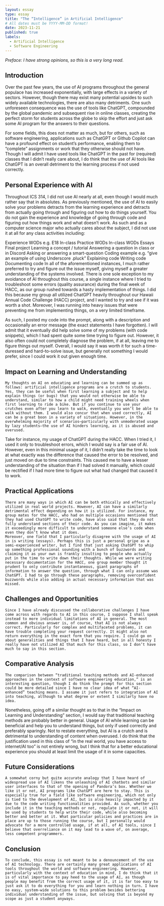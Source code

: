 ```yaml
---
layout: essay
type: essay
title: "The “Intelligence” in Artificial Intelligence"
# All dates must be YYYY-MM-DD format!
date: 2023-11-21
published: true
labels:
  - Artificial Intelligence
  - Software Engineering
---
```


*Preface: I have strong opinions, so this is a very long read.*

## Introduction

Over the past few years, the use of AI programs throughout the general populace has increased exponentially, with large effects in a variety of sectors. However, though there may exist many potential upsides to such widely available technologies, there are also many detriments. One such unforeseen consequence was the use of tools like ChatGPT, compounded by the global pandemic and subsequent rise in online classes, creating the perfect storm for students across the globe to skip the effort and just ask some AI program for the answers to their questions. 


For some fields, this does not matter as much, but for others, such as software engineering, applications such as ChatGPT or Github Copilot can have a profound effect on student’s performance, enabling them to “complete” assignments or work that they otherwise should not have. Though I will admit I have used tools like ChatGPT in the past for (required) classes that I didn’t really care about, I do think that the use of AI tools like ChatGPT is an overall detriment to the learning process if not used correctly.



## Personal Experience with AI

Throughout ICS 314, I did not use AI nearly at all, even though I would much rather say that in absolutes. As previously mentioned, the use of AI to easily solve your problems detracts from the learning experience and detracts from actually going through and figuring out how to do things yourself. You do not gain the experience and knowledge of going through code and figuring out how things work and what doesn’t work. As such and as a computer science major who actually cares about the subject, I did not use it at all for any class activities including:

Experience WODs e.g. E18
In-class Practice WODs
In-class WODs
Essays
Final project
Learning a concept / tutorial
Answering a question in class or in Discord
Asking or answering a smart-question
Coding example e.g. “give an example of using Underscore .pluck”
Explaining code
Writing code
Documenting code
 In all of the aforementioned instances, I much rather preferred to try and figure out the issue myself, giving myself a greater understanding of the systems involved. There is one sole exception to my avoidance of AI throughout this course, a single instance where I tried to troubleshoot some errors (quality assurance) during the final week of HACC, as our group rushed towards a hasty implementation of things. I did this because my group all utilized ChatGPT heavily throughout our Hawaii Annual Code Challenge (HACC) project, and I wanted to try and see if it was worth a shot. Moreover, I was running into heavy issues that were preventing me from implementing things, on a very limited timeframe.

As such, I posted my code into the prompt, along with a description and occasionally an error message (the exact statements I have forgotten). I will admit that it eventually did help solve some of my problems (with code snippets), which I had spent quite some time trying to figure out. However, it also often could not completely diagnose the problem, if at all, leaving me to figure things out myself. Overall, I would say it was worth it for such a time-duressed and hard-to-solve issue, but generally not something I would prefer, since I could work it out given enough time.


## Impact on Learning and Understanding

	My thoughts on AI on educating and learning can be summed up as follows: artificial intelligence programs are a crutch to students. Yes, they can be useful when first learning a subject and to help explain things (or bugs) that you would not otherwise be able to understand, similar to how a child might need training wheels when first learning to ride a bike. But if you continue to use your crutches even after you learn to walk, eventually you won’t be able to walk without them. I would also concur that when used correctly, AI can be a great boon in a variety of situations. However, in the overwhelming majority of scenarios—particularly with unmoderated usage by lazy students—the use of AI hinders learning, as it is abused and overused.
Take for instance, my usage of ChatGPT during the HACC. When I tried it, I used it only to troubleshoot errors, which I would say is a fair use of AI. However, even in this minimal usage of it, I didn’t really take the time to look at what exactly was the difference that caused the error to be resolved, and just moved on due to time constraints. This caused me to have a lesser understanding of the situation than if I had solved it manually, which could be rectified if I had more time to figure out what had changed that caused it to work.


## Practical Applications

	There are many ways in which AI can be both ethically and effectively utilized in real world projects. However, AI can have a similarly detrimental effect depending on how it is utilized. For instance, my group mates for the HACC, who had on multiple occasions mentioned that they had used ChatGPT to write code, have also said that they do not fully understand sections of their code. As you can imagine, it makes it exceedingly more difficult to understand someone else’s code when even they don’t know what it does.
	Moreover, one field that I particularly disagree with the usage of AI in is writing (essays). Perhaps this is just a personal gripe as a semi-experienced writer, but I find that just asking ChatGPT to whip up something professional sounding with a bunch of buzzwords and claiming it as your own is frankly insulting to people who actually put in the time to write down their thoughts. While we were writing necessary documentation for the HACC, one group member thought it prudent to only contribute instantaneous, giant paragraphs of information to answer the question, through what I can only assume was ChatGPT. I had to go through these paragraphs, removing overconfident buzzwords while also adding in actual necessary information that was missed.




## Challenges and Opportunities

	Since I have already discussed the collaborative challenges I have come across with regards to AI in this course, I suppose I shall speak instead to more individual limitations of AI in general. The most common and obvious answer is, of course, that AI is not always correct. Particularly for complex and multifaceted problems, it can have trouble completing your request correctly. It might also not return everything in the exact form that you require. I could go on about generalities and things that I have heard, but in all honesty I really have not utilized AI that much for this class, so I don’t have much to say in this section.


## Comparative Analysis

	The comparison between “traditional teaching methods and AI-enhanced approaches in the context of software engineering education,” is an interesting question, though I do think the prompt for this section could be more detailed since I have no clear idea of what “AI-enhanced” teaching means. I assume it just refers to integration of AI into teaching, although to what degree or extent I similarly have no idea.
Nonetheless, going off a similar thought as to that in the “Impact on Learning and Understanding” section, I would say that traditional teaching methods are probably better in general. Usage of AI while learning can be beneficial and help you to understand things, but only if used correctly and preferably sparingly. Not to restate everything, but AI is a crutch and is detrimental to understanding of content when overused. I do think that the justification used in this class of “in the real world, you have access to internet/AI too” is not entirely wrong, but I think that for a better educational experience you should at least limit the usage of it in some capacities.


## Future Considerations



	A somewhat corny but quite accurate analogy that I have heard of widespread use of AI likens the unleashing of AI chatbots and similar user interfaces to that of the opening of Pandora’s box. Whether we like it or not, AI programs like ChatGPT are here to stay. This is especially true for a field like software engineering, which not only is tied to the development of AI, but is also heavily impacted by it due to the code writing functionalities provided. As such, whether you include it in the teaching methods or not, regulate it or not, it will be used by students to help write their code, while also becoming better and better at it. What particular policies and practices are in place are up to those running the course, but I personally would advocate for a more controlled usage, if at all, of AI tools, since I believe that overreliance on it may lead to a wave of, on average, less competent programmers.


## Conclusion

	To conclude, this essay is not meant to be a denouncement of the use of AI technology. There are certainly many great applications of AI tools throughout the world and software engineering. However, particularly with the context of education in mind, I do think that it is of vital importance to pay heed to the usage of AI, as though people may benefit from the correct usage of it, it is far too easy to just ask it to do everything for you and learn nothing in turn. I have no easy, system-wide solutions to this problem besides bettering individual understanding of the issue, but solving that is beyond my scope as just a student anyways.
